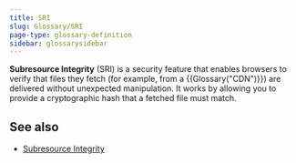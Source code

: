 ```yaml
---
title: SRI
slug: Glossary/SRI
page-type: glossary-definition
sidebar: glossarysidebar
---
```



**Subresource Integrity** (SRI) is a security feature that enables browsers to verify that files they fetch (for example, from a {{Glossary("CDN")}}) are delivered without unexpected manipulation. It works by allowing you to provide a cryptographic hash that a fetched file must match.

## See also

- [Subresource Integrity](/en-US/docs/Web/Security/Subresource_Integrity)
